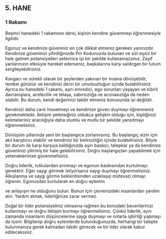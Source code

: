 ## 5. HANE

### 1 Rakamı

Beşinci hanedeki 1 rakamının dersi, kişinin kendine güvenmeyi öğrenmesiyle ilgilidir.

Egonuz ve kendinize güveniniz en çok dikkat etmeniz gereken yanınızdır. Kendinize güveninizi yitirdiğinizde Pin Kodunuzda bulunan ve sizi eşsiz bir hale getiren potansiyelleri yeterince iyi bir şekilde kullanamazsınız. Zayıf yanlarınızın etkisiyle hareket ederseniz, başkalarına karşı saldırgan bir tutum sergileyebilirsiniz.

Kavgacı ve sürekli olarak bir şeylerden yakınan bir insana dönüşebilir, tembel görünür ve kendinizi derin bir umutsuzluğun içinde bulabilirsiniz. Ayrıca bu hanedeki 1 rakamı, aşırı emredici, ego sorunları yaşayan ve kibirli davranışlara, acelecilik ve telaşa, sabırsızlığa ve acımasızlığa da neden olabilir. Bu durum, kendi değerinizi takdir etmeniz konusunda iyi değildir.

Kendinizi daha canlı hissetmeyi ve kendinize güven duymayı öğrenmeniz gerekmektedir. İletişim yeteneğiniz oldukça gelişkin olduğu için, kişiliğinizi kelimeleriniz aracılığıyla daha olumlu ve mutlu bir şekilde yansıtmayı öğrenmelisiniz.

Dönüşüm yıllarında yeni bir başlangıca zorlanırsınız. Bu başlangıç sizin için akıl karıştırıcı olabilir ve kendinizi bir belirsizliğin içinde bulabilirsiniz. Böyle bir durum ile karşı karşıya kaldığınızda aşırı baskıcı, talepkar ya da kendinize güveninizi yitirmiş bir hale gelebilirsiniz. Doğru başlangıçları yapabilmek için yeteneklerinize güvenmelisiniz. 

Doğru liderlik, tutkulardan arınmayı ve egonun baskısından kurtulmayı gerektirir. Eğer saygı görmek istiyorsanız saygı duymayı öğrenmelisiniz. Alkışlanma ve saygı görme beklentisinden uzaklaşıp mütevazi olmayı öğrenin. Egonuzdan kurtularak en doğru eylemin 

ve anlayışın ne olduğunu bulun. Bunun için çevrenizdeki insanlardan yardım alın. Yardım almak, liderliğinize zarar vermez.

Doğal bir lider potansiyeliniz olmasına rağmen bu konudaki becerilerinizi kullanmayı ve doğru iletişim kurmayı öğrenmelisiniz. Çünkü liderlik, aynı zamanda insanların düşüncelerine saygı duymayı ve onlarla işbirliği yapmayı da içerir. Bilgilenip doğru eylemlerde bulunduğunuzda, herhangi bir talepte bulunmanıza gerek kalmadan takdir görecek ve bir lider olarak kabul edileceksiniz. 
